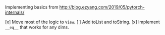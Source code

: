 Implementing basics from http://blog.ezyang.com/2019/05/pytorch-internals/

[x] Move most of the logic to `View`.
[ ] Add toList and toString.
[x] Implement `__eq__` that works for any dims. 
